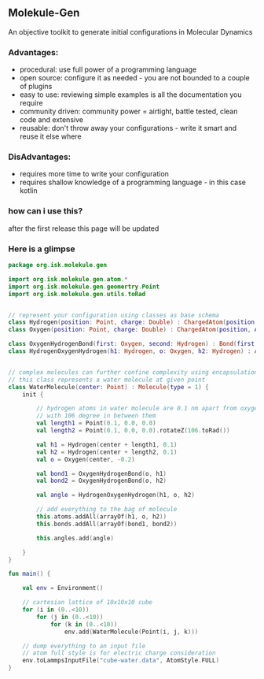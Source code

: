 ## Molekule-Gen
An objective toolkit to generate initial configurations in Molecular Dynamics  

### Advantages:
* procedural: use full power of a programming language
* open source: configure it as needed - you are not bounded to a couple of plugins
* easy to use: reviewing simple examples is all the documentation you require
* community driven: community power = airtight, battle tested, clean code and extensive
* reusable: don't throw away your configurations - write it smart and reuse it else where

### DisAdvantages:
* requires more time to write your configuration
* requires shallow knowledge of a programming language - in this case kotlin

### how can i use this?
after the first release this page will be updated

### Here is a glimpse 

```kotlin
package org.isk.molekule.gen

import org.isk.molekule.gen.atom.*
import org.isk.molekule.gen.geomertry.Point
import org.isk.molekule.gen.utils.toRad


// represent your configuration using classes as base schema
class Hydrogen(position: Point, charge: Double) : ChargedAtom(position, AtomicMass.H.mass, charge, 1)
class Oxygen(position: Point, charge: Double) : ChargedAtom(position, AtomicMass.O.mass, charge, 2)

class OxygenHydrogenBond(first: Oxygen, second: Hydrogen) : Bond(first, second, 1)
class HydrogenOxygenHydrogen(h1: Hydrogen, o: Oxygen, h2: Hydrogen) : Angle(h1, o, h2, 1)


// complex molecules can further confine complexity using encapsulation
// this class represents a water molecule at given point
class WaterMolecule(center: Point) : Molecule(type = 1) {
    init {

        // hydrogen atoms in water molecule are 0.1 nm apart from oxygen
        // with 106 degree in between them
        val length1 = Point(0.1, 0.0, 0.0)
        val length2 = Point(0.1, 0.0, 0.0).rotateZ(106.toRad())

        val h1 = Hydrogen(center + length1, 0.1)
        val h2 = Hydrogen(center + length2, 0.1)
        val o = Oxygen(center, -0.2)

        val bond1 = OxygenHydrogenBond(o, h1)
        val bond2 = OxygenHydrogenBond(o, h2)

        val angle = HydrogenOxygenHydrogen(h1, o, h2)

        // add everything to the bag of molecule
        this.atoms.addAll(arrayOf(h1, o, h2))
        this.bonds.addAll(arrayOf(bond1, bond2))

        this.angles.add(angle)

    }
}

fun main() {

    val env = Environment()

    // cartesian lattice of 10x10x10 cube
    for (i in (0..<10))
        for (j in (0..<10))
            for (k in (0..<10))
                env.add(WaterMolecule(Point(i, j, k)))

    // dump everything to an input file
    // atom full style is for electric charge consideration
    env.toLammpsInputFile("cube-water.data", AtomStyle.FULL)
}
```